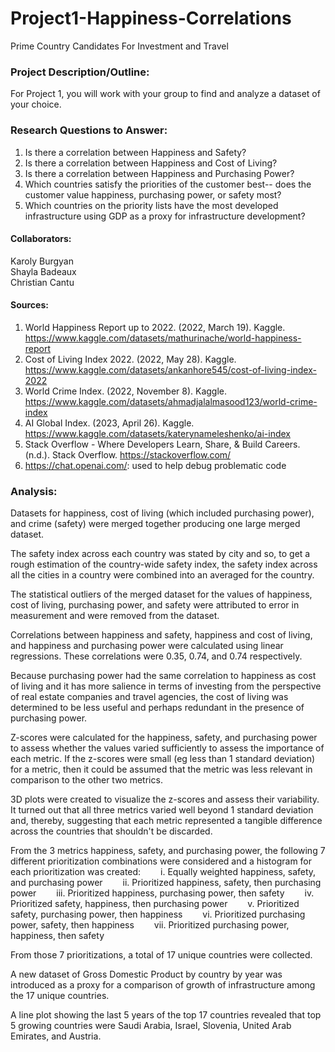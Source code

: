 # Project1-Happiness-Correlations
Prime Country Candidates For Investment and Travel

### Project Description/Outline:
For Project 1, you will work with your group to find and analyze a dataset of your choice. 

 
### Research Questions to Answer:
1. Is there a correlation between Happiness and Safety?<br>
2. Is there a correlation between Happiness and Cost of Living?<br>
3. Is there a correlation between Happiness and Purchasing Power?<br>
4. Which countries satisfy the priorities of the customer best-- does the customer value happiness, purchasing power, or safety most?<br>
5. Which countries on the priority lists have the most developed infrastructure using GDP as a proxy for infrastructure development?<br>


#### Collaborators:<br>
Karoly Burgyan<br>
Shayla Badeaux<br>
Christian Cantu


#### Sources:
1.	World Happiness Report up to 2022. (2022, March 19). Kaggle. https://www.kaggle.com/datasets/mathurinache/world-happiness-report
2.	Cost of Living Index 2022. (2022, May 28). Kaggle. https://www.kaggle.com/datasets/ankanhore545/cost-of-living-index-2022
3.	World Crime Index. (2022, November 8). Kaggle. https://www.kaggle.com/datasets/ahmadjalalmasood123/world-crime-index
4.	AI Global Index. (2023, April 26). Kaggle. https://www.kaggle.com/datasets/katerynameleshenko/ai-index
5.	Stack Overflow - Where Developers Learn, Share, & Build Careers. (n.d.). Stack Overflow. https://stackoverflow.com/
6.	https://chat.openai.com/: used to help debug problematic code

### Analysis:<br>
Datasets for happiness, cost of living (which included purchasing power), and crime (safety) were merged together producing one large merged dataset.

The safety index across each country was stated by city and so, to get a rough estimation of the country-wide safety index, the safety index across all the cities in a country were combined into an averaged for the country.

The statistical outliers of the merged dataset for the values of happiness, cost of living, purchasing power, and safety were attributed to error in measurement and were removed from the dataset.

Correlations between happiness and safety, happiness and cost of living, and happiness and purchasing power were calculated using linear regressions. These correlations were 0.35, 0.74, and 0.74 respectively.

Because purchasing power had the same correlation to happiness as cost of living and it has more salience in terms of investing from the perspective of real estate companies and travel agencies, the cost of living was determined to be less useful and perhaps redundant in the presence of purchasing power.

Z-scores were calculated for the happiness, safety, and purchasing power to assess whether the values varied sufficiently to assess the importance of each metric. If the z-scores were small (eg less than 1 standard deviation) for a metric, then it could be assumed that the metric was less relevant in comparison to the other two metrics.

3D plots were created to visualize the z-scores and assess their variability. It turned out that all three metrics varied well beyond 1 standard deviation and, thereby, suggesting that each metric represented a tangible difference across the countries that shouldn't be discarded.

From the 3 metrics happiness, safety, and purchasing power, the following 7 different prioritization combinations were considered and a histogram for each prioritization was created:
  i. Equally weighted happiness, safety, and purchasing power
  ii. Prioritized happiness, safety, then purchasing power
  iii. Prioritized happiness, purchasing power, then safety
  iv. Prioritized safety, happiness, then purchasing power
  v. Prioritized safety, purchasing power, then happiness
  vi. Prioritized purchasing power, safety, then happiness
  vii. Prioritized purchasing power, happiness, then safety

From those 7 prioritizations, a total of 17 unique countries were collected.

A new dataset of Gross Domestic Product by country by year was introduced as a proxy for a comparison of growth of infrastructure among the 17 unique countries.

A line plot showing the last 5 years of the top 17 countries revealed that top 5 growing countries were Saudi Arabia, Israel, Slovenia, United Arab Emirates, and Austria.
